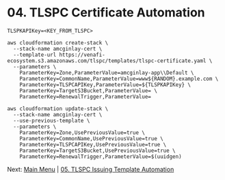 # 04. TLSPC Certificate Automation


```
TLSPKAPIKey=<KEY_FROM_TLSPC>

aws cloudformation create-stack \
  --stack-name amcginlay-cert \
  --template-url https://venafi-ecosystem.s3.amazonaws.com/tlspc/templates/tlspc-certificate.yaml \
  --parameters \
    ParameterKey=Zone,ParameterValue=amcginlay-app\\Default \
    ParameterKey=CommonName,ParameterValue=www${RANDOM}.example.com \
    ParameterKey=TLSPCAPIKey,ParameterValue=${TLSPKAPIKey} \
    ParameterKey=TargetS3Bucket,ParameterValue= \
    ParameterKey=RenewalTrigger,ParameterValue=

aws cloudformation update-stack \
  --stack-name amcginlay-cert \
  --use-previous-template \
  --parameters \
    ParameterKey=Zone,UsePreviousValue=true \
    ParameterKey=CommonName,UsePreviousValue=true \
    ParameterKey=TLSPCAPIKey,UsePreviousValue=true \
    ParameterKey=TargetS3Bucket,UsePreviousValue=true \
    ParameterKey=RenewalTrigger,ParameterValue=$(uuidgen)
```

Next: [Main Menu](../README.md) | [05. TLSPC Issuing Template Automation](../05-tlspc-issuing-template-automation/README.md)
